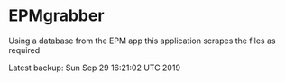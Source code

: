 # EPMgrabber
Using a database from the EPM app this application scrapes the files as required


Latest backup: Sun Sep 29 16:21:02 UTC 2019

